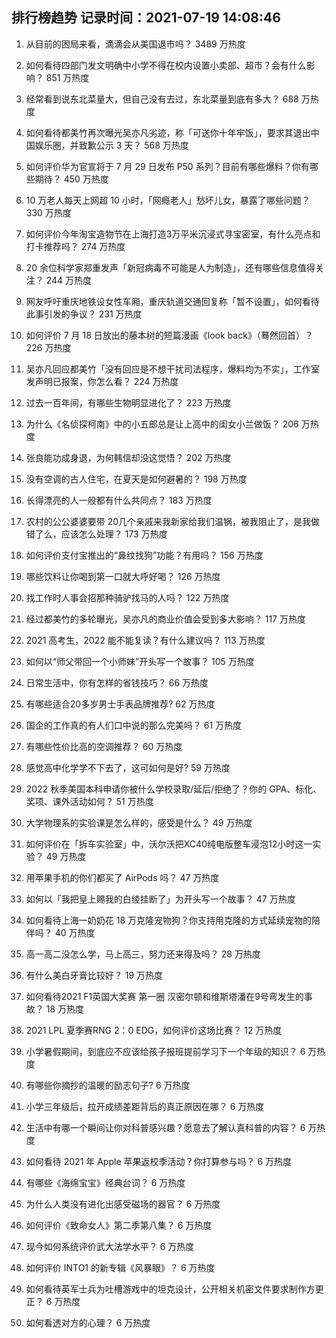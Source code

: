 
## 排行榜趋势 记录时间：2021-07-19 14:08:46
  
  1. 从目前的困局来看，滴滴会从美国退市吗？ 3489 万热度
    
  2. 如何看待四部门发文明确中小学不得在校内设置小卖部、超市？会有什么影响？ 851 万热度
    
  3. 经常看到说东北菜量大，但自己没有去过，东北菜量到底有多大？ 688 万热度
    
  4. 如何看待都美竹再次曝光吴亦凡劣迹，称「可送你十年牢饭」，要求其退出中国娱乐圈，并致歉公示 3 天？ 568 万热度
    
  5. 如何评价华为官宣将于 7 月 29 日发布 P50 系列？目前有哪些爆料？你有哪些期待？ 450 万热度
    
  6. 10 万老人每天上网超 10 小时，「网瘾老人」愁坏儿女，暴露了哪些问题？ 330 万热度
    
  7. 如何评价今年淘宝造物节在上海打造3万平米沉浸式寻宝密室，有什么亮点和打卡推荐吗？ 274 万热度
    
  8. 20 余位科学家郑重发声「新冠病毒不可能是人为制造」，还有哪些信息值得关注？ 244 万热度
    
  9. 网友呼吁重庆地铁设女性车厢，重庆轨道交通回复称「暂不设置」，如何看待此事引发的争议？ 231 万热度
    
  10. 如何评价 7 月 18 日放出的藤本树的短篇漫画《look back》（蓦然回首）？ 226 万热度
    
  11. 吴亦凡回应都美竹「没有回应是不想干扰司法程序，爆料均为不实」，工作室发声明已报案，你怎么看？ 224 万热度
    
  12. 过去一百年间，有哪些生物明显进化了？ 223 万热度
    
  13. 为什么《名侦探柯南》中的小五郎总是让上高中的闺女小兰做饭？ 206 万热度
    
  14. 张良能功成身退，为何韩信却没这觉悟？ 202 万热度
    
  15. 没有空调的古人住宅，在夏天是如何避暑的？ 198 万热度
    
  16. 长得漂亮的人一般都有什么共同点？ 183 万热度
    
  17. 农村的公公婆婆要带 20几个亲戚来我新家给我们温锅，被我阻止了，是我做错了么，应该怎么处理？ 173 万热度
    
  18. 如何评价支付宝推出的“鼻纹找狗”功能？有用吗？ 156 万热度
    
  19. 哪些饮料让你喝到第一口就大呼好喝？ 126 万热度
    
  20. 找工作时人事会招那种骑驴找马的人吗？ 122 万热度
    
  21. 经过都美竹的多轮曝光，吴亦凡的商业价值会受到多大影响？ 117 万热度
    
  22. 2021 高考生，2022 能不能复读？有什么建议吗？ 113 万热度
    
  23. 如何以“师父带回一个小师妹”开头写一个故事？ 105 万热度
    
  24. 日常生活中，你有怎样的省钱技巧？ 66 万热度
    
  25. 有哪些适合20多岁男士手表品牌推荐? 62 万热度
    
  26. 国企的工作真的有人们口中说的那么完美吗？ 61 万热度
    
  27. 有哪些性价比高的空调推荐？ 60 万热度
    
  28. 感觉高中化学学不下去了，这可如何是好? 59 万热度
    
  29. 2022 秋季美国本科申请你被什么学校录取/延后/拒绝了？你的 GPA、标化、奖项、课外活动如何？ 51 万热度
    
  30. 大学物理系的实验课是怎么样的，感受是什么？ 49 万热度
    
  31. 如何评价在「拆车实验室」中，沃尔沃把XC40纯电版整车浸泡12小时这一实验？ 49 万热度
    
  32. 用苹果手机的你们都买了 AirPods 吗？ 47 万热度
    
  33. 如何以「我把皇上赐我的白绫挂断了」为开头写一个故事？ 47 万热度
    
  34. 如何看待上海一奶奶花 18 万克隆宠物狗？你支持用克隆的方式延续宠物的陪伴吗？ 40 万热度
    
  35. 高一高二没怎么学，马上高三，努力还来得及吗？ 28 万热度
    
  36. 有什么美白牙膏比较好？ 19 万热度
    
  37. 如何看待2021 F1英国大奖赛 第一圈 汉密尔顿和维斯塔潘在9号弯发生的事故？ 18 万热度
    
  38. 2021 LPL 夏季赛RNG 2：0 EDG，如何评价这场比赛？ 12 万热度
    
  39. 小学暑假期间，到底应不应该给孩子报班提前学习下一个年级的知识？ 6 万热度
    
  40. 有哪些你摘抄的温暖的励志句子? 6 万热度
    
  41. 小学三年级后，拉开成绩差距背后的真正原因在哪？ 6 万热度
    
  42. 生活中有哪一个瞬间让你对科普感兴趣？愿意去了解认真科普的内容？ 6 万热度
    
  43. 如何看待 2021 年 Apple 苹果返校季活动？你打算参与吗？ 6 万热度
    
  44. 有哪些《海绵宝宝》经典台词？ 6 万热度
    
  45. 为什么人类没有进化出感受磁场的器官？ 6 万热度
    
  46. 如何评价《致命女人》第二季第八集？ 6 万热度
    
  47. 现今如何系统评价武大法学水平？ 6 万热度
    
  48. 如何评价 INTO1 的新专辑《风暴眼》？ 6 万热度
    
  49. 如何看待英军士兵为吐槽游戏中的坦克设计，公开相关机密文件要求制作方更正？ 6 万热度
    
  50. 如何看透对方的心理？ 6 万热度
    